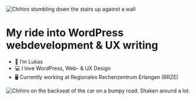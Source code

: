 ![Chihiro stumbling down the stairs up against a wall](https://media0.giphy.com/media/sNr7PwHsOjyE0/giphy.gif?cid=ecf05e47eeqhryw4v16hdet3cimnwd8oa6x06fnsjh439paw&rid=giphy.gif&ct=g)

# My ride into WordPress webdevelopment & UX writing

- 👋 I’m Lukas
- 💻 I love WordPress, Web- & UX Design
- 🖥 Currently working at Regionales Rechenzentrum Erlangen (RRZE)

![Chihiro on the backseat of the car on a bumpy road. Shaken around a lot.](https://media4.giphy.com/media/Dc4TGF0n3mVVK/giphy.gif?cid=790b76112bf8ddb06bc808a8cb3b22222ddbcda78d715a7e&rid=giphy.gif&ct=g)

<!---
lukasniebler/lukasniebler is a ✨ special ✨ repository because its `README.md` (this file) appears on your GitHub profile.
You can click the Preview link to take a look at your changes.
--->
